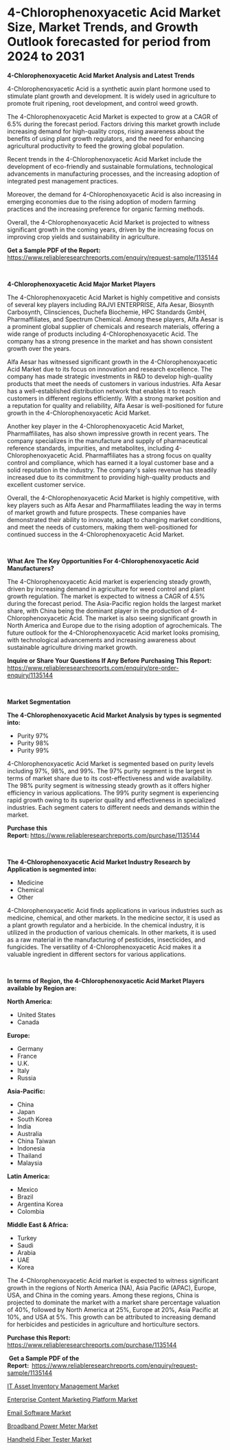 <p><h1>4-Chlorophenoxyacetic Acid Market Size, Market Trends, and Growth Outlook forecasted for period from 2024 to 2031</h1></p><p><strong>4-Chlorophenoxyacetic Acid Market Analysis and Latest Trends</strong></p>
<p><p>4-Chlorophenoxyacetic Acid is a synthetic auxin plant hormone used to stimulate plant growth and development. It is widely used in agriculture to promote fruit ripening, root development, and control weed growth.</p><p>The 4-Chlorophenoxyacetic Acid Market is expected to grow at a CAGR of 6.5% during the forecast period. Factors driving this market growth include increasing demand for high-quality crops, rising awareness about the benefits of using plant growth regulators, and the need for enhancing agricultural productivity to feed the growing global population.</p><p>Recent trends in the 4-Chlorophenoxyacetic Acid Market include the development of eco-friendly and sustainable formulations, technological advancements in manufacturing processes, and the increasing adoption of integrated pest management practices.</p><p>Moreover, the demand for 4-Chlorophenoxyacetic Acid is also increasing in emerging economies due to the rising adoption of modern farming practices and the increasing preference for organic farming methods.</p><p>Overall, the 4-Chlorophenoxyacetic Acid Market is projected to witness significant growth in the coming years, driven by the increasing focus on improving crop yields and sustainability in agriculture.</p></p>
<p><strong>Get a Sample PDF of the Report:&nbsp;</strong> <a href="https://www.reliableresearchreports.com/enquiry/request-sample/1135144">https://www.reliableresearchreports.com/enquiry/request-sample/1135144</a></p>
<p>&nbsp;</p>
<p><strong>4-Chlorophenoxyacetic Acid Major Market Players</strong></p>
<p><p>The 4-Chlorophenoxyacetic Acid Market is highly competitive and consists of several key players including RAJVI ENTERPRISE, Alfa Aesar, Biosynth Carbosynth, Clinsciences, Duchefa Biochemie, HPC Standards GmbH, Pharmaffiliates, and Spectrum Chemical. Among these players, Alfa Aesar is a prominent global supplier of chemicals and research materials, offering a wide range of products including 4-Chlorophenoxyacetic Acid. The company has a strong presence in the market and has shown consistent growth over the years.</p><p>Alfa Aesar has witnessed significant growth in the 4-Chlorophenoxyacetic Acid Market due to its focus on innovation and research excellence. The company has made strategic investments in R&D to develop high-quality products that meet the needs of customers in various industries. Alfa Aesar has a well-established distribution network that enables it to reach customers in different regions efficiently. With a strong market position and a reputation for quality and reliability, Alfa Aesar is well-positioned for future growth in the 4-Chlorophenoxyacetic Acid Market.</p><p>Another key player in the 4-Chlorophenoxyacetic Acid Market, Pharmaffiliates, has also shown impressive growth in recent years. The company specializes in the manufacture and supply of pharmaceutical reference standards, impurities, and metabolites, including 4-Chlorophenoxyacetic Acid. Pharmaffiliates has a strong focus on quality control and compliance, which has earned it a loyal customer base and a solid reputation in the industry. The company's sales revenue has steadily increased due to its commitment to providing high-quality products and excellent customer service.</p><p>Overall, the 4-Chlorophenoxyacetic Acid Market is highly competitive, with key players such as Alfa Aesar and Pharmaffiliates leading the way in terms of market growth and future prospects. These companies have demonstrated their ability to innovate, adapt to changing market conditions, and meet the needs of customers, making them well-positioned for continued success in the 4-Chlorophenoxyacetic Acid Market.</p></p>
<p>&nbsp;</p>
<p><strong>What Are The Key Opportunities For 4-Chlorophenoxyacetic Acid Manufacturers?</strong></p>
<p><p>The 4-Chlorophenoxyacetic Acid market is experiencing steady growth, driven by increasing demand in agriculture for weed control and plant growth regulation. The market is expected to witness a CAGR of 4.5% during the forecast period. The Asia-Pacific region holds the largest market share, with China being the dominant player in the production of 4-Chlorophenoxyacetic Acid. The market is also seeing significant growth in North America and Europe due to the rising adoption of agrochemicals. The future outlook for the 4-Chlorophenoxyacetic Acid market looks promising, with technological advancements and increasing awareness about sustainable agriculture driving market growth.</p></p>
<p><strong>Inquire or Share Your Questions If Any Before Purchasing This Report:</strong> <a href="https://www.reliableresearchreports.com/enquiry/pre-order-enquiry/1135144">https://www.reliableresearchreports.com/enquiry/pre-order-enquiry/1135144</a></p>
<p>&nbsp;</p>
<p><strong>Market Segmentation</strong></p>
<p><strong>The 4-Chlorophenoxyacetic Acid Market Analysis by types is segmented into:</strong></p>
<p><ul><li>Purity 97%</li><li>Purity 98%</li><li>Purity 99%</li></ul></p>
<p><p>4-Chlorophenoxyacetic Acid Market is segmented based on purity levels including 97%, 98%, and 99%. The 97% purity segment is the largest in terms of market share due to its cost-effectiveness and wide availability. The 98% purity segment is witnessing steady growth as it offers higher efficiency in various applications. The 99% purity segment is experiencing rapid growth owing to its superior quality and effectiveness in specialized industries. Each segment caters to different needs and demands within the market.</p></p>
<p><strong>Purchase this Report:&nbsp;</strong><a href="https://www.reliableresearchreports.com/purchase/1135144">https://www.reliableresearchreports.com/purchase/1135144</a></p>
<p>&nbsp;</p>
<p><strong>The 4-Chlorophenoxyacetic Acid Market Industry Research by Application is segmented into:</strong></p>
<p><ul><li>Medicine</li><li>Chemical</li><li>Other</li></ul></p>
<p><p>4-Chlorophenoxyacetic Acid finds applications in various industries such as medicine, chemical, and other markets. In the medicine sector, it is used as a plant growth regulator and a herbicide. In the chemical industry, it is utilized in the production of various chemicals. In other markets, it is used as a raw material in the manufacturing of pesticides, insecticides, and fungicides. The versatility of 4-Chlorophenoxyacetic Acid makes it a valuable ingredient in different sectors for various applications.</p></p>
<p>&nbsp;</p>
<p><strong>In terms of Region, the 4-Chlorophenoxyacetic Acid Market Players available by Region are:</strong></p>
<p>
    <p> <strong> North America: </strong>
        <ul>
            <li>United States</li>
            <li>Canada</li>
        </ul>
        </p> 
    <p> <strong> Europe: </strong>
        <ul>
            <li>Germany</li>
            <li>France</li>
            <li>U.K.</li>
            <li>Italy</li>
            <li>Russia</li>
        </ul>
        </p> 
    <p> <strong> Asia-Pacific: </strong>
        <ul>
            <li>China</li>
            <li>Japan</li>
            <li>South Korea</li>
            <li>India</li>
            <li>Australia</li>
            <li>China Taiwan</li>
            <li>Indonesia</li>
            <li>Thailand</li>
            <li>Malaysia</li>
        </ul>
        </p> 
    <p> <strong> Latin America: </strong>
        <ul>
            <li>Mexico</li>
            <li>Brazil</li>
            <li>Argentina Korea</li>
            <li>Colombia</li>
        </ul>
        </p> 
    <p> <strong> Middle East & Africa: </strong>
        <ul>
            <li>Turkey</li>
            <li>Saudi</li>
            <li>Arabia</li>
            <li>UAE</li>
            <li>Korea</li>
        </ul>
    </p>
    </p>
<p><p>The 4-Chlorophenoxyacetic Acid market is expected to witness significant growth in the regions of North America (NA), Asia Pacific (APAC), Europe, USA, and China in the coming years. Among these regions, China is projected to dominate the market with a market share percentage valuation of 40%, followed by North America at 25%, Europe at 20%, Asia Pacific at 10%, and USA at 5%. This growth can be attributed to increasing demand for herbicides and pesticides in agriculture and horticulture sectors.</p></p>
<p><strong>Purchase this Report: </strong><a href="https://www.reliableresearchreports.com/purchase/1135144">https://www.reliableresearchreports.com/purchase/1135144</a></p>
<p>&nbsp;<strong>Get a Sample PDF of the Report:&nbsp;&nbsp;</strong><a href="https://www.reliableresearchreports.com/enquiry/request-sample/1135144">https://www.reliableresearchreports.com/enquiry/request-sample/1135144</a></p>
<p><strong></strong></p>
<p><p><a href="https://medium.com/@soledadroob625/it-asset-inventory-management-market-trends-and-market-analysis-forecasted-for-period-2024-2031-382dc285b4ad">IT Asset Inventory Management Market</a></p><p><a href="https://medium.com/@elzaziemann1943/enterprise-content-marketing-platform-market-insights-into-market-cagr-market-trends-and-growth-d60d880a9dff">Enterprise Content Marketing Platform Market</a></p><p><a href="https://medium.com/@soledadroob625/email-software-market-size-market-outlook-and-market-forecast-2024-to-2031-adcaad96c362">Email Software Market</a></p><p><a href="https://github.com/nathandecarvalho/Market-Research-Report-List-2/blob/main/broadband-power-meter-market.md">Broadband Power Meter Market</a></p><p><a href="https://github.com/julyju69/Market-Research-Report-List-2/blob/main/handheld-fiber-tester-market.md">Handheld Fiber Tester Market</a></p></p>